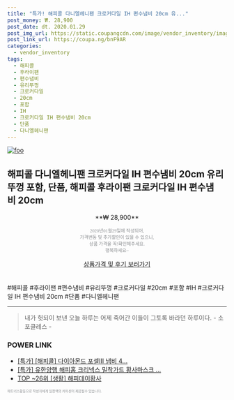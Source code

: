 ```yaml
--- 
title: "특가! 해피콜 다니엘헤니팬 크로커다일 IH 편수냄비 20cm 유..." 
post_money: ₩. 28,900 
post_date: dt. 2020.01.29 
post_img_url: https://static.coupangcdn.com/image/vendor_inventory/images/2019/01/07/14/8/f8c3adb0-aaab-4950-8c64-63e2e2eba31e.jpg 
post_link_url: https://coupa.ng/bnF9AR 
categories: 
  - vendor_inventory 
tags: 
  - 해피콜 
  - 후라이팬 
  - 편수냄비 
  - 유리뚜껑 
  - 크로커다일 
  - 20cm 
  - 포함 
  - IH 
  - 크로커다일 IH 편수냄비 20cm 
  - 단품 
  - 다니엘헤니팬 
--- 
```

[![foo](https://static.coupangcdn.com/image/vendor_inventory/images/2019/01/07/14/8/f8c3adb0-aaab-4950-8c64-63e2e2eba31e.jpg)](https://coupa.ng/bnF9AR) 

## 해피콜 다니엘헤니팬 크로커다일 IH 편수냄비 20cm 유리뚜껑 포함, 단품, 해피콜 후라이팬 크로커다일 IH 편수냄비 20cm 
<p style="text-align: center;">**₩ 28,900**</p> 
<p style="text-align: center;"><span style="color: #898c8f; font-family: Georgia,Times,serif; font-size: 0.75em;">2020년01월29일에 작성되어, <br>가격변동 및 추가할인이 있을 수 있으니,<br> 상품 가격을 꼭!확인해주세요.<br>행복하세요~</span> 
</p>	 
<div markdown="0" style="text-align: center;"><a href="https://coupa.ng/bnF9AR" class="btn btn--success">상품가격 및 후기 보러가기</a></div> 
<br><br> 
  #해피콜 #후라이팬 #편수냄비 #유리뚜껑 #크로커다일 #20cm #포함 #IH #크로커다일 IH 편수냄비 20cm #단품 #다니엘헤니팬 
<hr> 

> 내가 헛되이 보낸 오늘 하루는 어제 죽어간 이들이 그토록 바라던 하루이다. - 소포클레스 - 


### POWER LINK

* <a href="https://blog.naver.com/sakai111/221789002019" target="_blank">[특가] [해피콜] 다이아몬드 포셀Ⅲ 냄비 4...</a>
* <a href="https://blog.naver.com/sakai111/221790260168" target="_blank">[특가] 유한양행 해피홈 크리넥스 밀착가드 황사마스크 ...</a>
* <a href="https://blog.naver.com/an0733/221789515677" target="_blank"> TOP ~26위 [생활] 해피데이황사</a>

<span style="color: #898c8f; font-family: Georgia,Times,serif; font-size: 0.55em;">파트너스활동으로 작성자에게 일정액의 커미션이 제공될수 있습니다.</span> 
